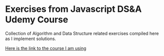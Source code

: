 # Exercises from Javascript DS&A Udemy Course

Collection of Algorithm and Data Structure related exercises compiled here as I implement solutions.

[Here is the link to the course I am using](https://www.udemy.com/course/js-algorithms-and-data-structures-masterclass/)